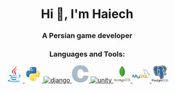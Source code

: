 <h1 align="center">Hi 👋, I'm Haiech</h1>
<h3 align="center">A Persian game developer</h3>


<h3 align="center">Languages and Tools:</h3>
<p align="center">
    <a
            href="https://www.java.com" target="_blank" rel="noreferrer"> <img
            src="https://raw.githubusercontent.com/devicons/devicon/master/icons/java/java-original.svg" alt="java"
            width="40" height="40"/>
    </a>
    <a href="https://www.python.org" target="_blank"
       rel="noreferrer"> <img
            src="https://raw.githubusercontent.com/devicons/devicon/master/icons/python/python-original.svg"
            alt="python"
            width="40" height="40"/>
    </a>
    <a href="https://www.djangoproject.com/" target="_blank" rel="noreferrer"> <img
            src="https://cdn.worldvectorlogo.com/logos/django.svg" alt="django" width="40" height="40"/>
    </a>
    <a href="https://www.cprogramming.com/" target="_blank"
       rel="noreferrer"> <img
            src="https://raw.githubusercontent.com/devicons/devicon/master/icons/c/c-original.svg" alt="c" width="40"
            height="40"/>
    </a>
    <a href="https://godotengine.org/" target="_blank" rel="noreferrer"> <img
            src="https://upload.wikimedia.org/wikipedia/commons/thumb/6/6a/Godot_icon.svg/2048px-Godot_icon.svg.png" alt="unity" width="40" height="40"/>
    </a>
    <a
            href="https://www.mongodb.com/" target="_blank" rel="noreferrer"> <img
            src="https://raw.githubusercontent.com/devicons/devicon/master/icons/mongodb/mongodb-original-wordmark.svg"
            alt="mongodb" width="40" height="40"/>
    </a>
    <a href="https://www.mysql.com/" target="_blank" rel="noreferrer">
        <img src="https://raw.githubusercontent.com/devicons/devicon/master/icons/mysql/mysql-original-wordmark.svg"
             alt="mysql" width="40" height="40"/>
    </a>
    <a href="https://www.postgresql.org" target="_blank"
       rel="noreferrer"> <img
            src="https://raw.githubusercontent.com/devicons/devicon/master/icons/postgresql/postgresql-original-wordmark.svg"
            alt="postgresql" width="40" height="40"/>
    </a>
</p>
